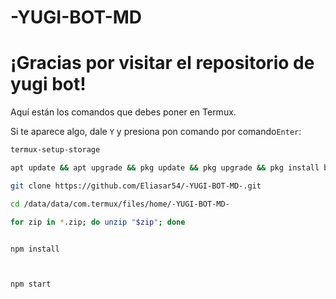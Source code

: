 # -YUGI-BOT-MD


# ¡Gracias por visitar el repositorio de yugi bot!

Aquí están los comandos que debes poner en Termux.

Si te aparece algo, dale `Y` y presiona pon comando por comando`Enter`:

```sh
termux-setup-storage

apt update && apt upgrade && pkg update && pkg upgrade && pkg install bash && pkg install libwebp && pkg install git -y && pkg install nodejs -y && pkg install ffmpeg -y && pkg install wget && pkg install imagemagick -y && pkg install yarn

git clone https://github.com/Eliasar54/-YUGI-BOT-MD-.git

cd /data/data/com.termux/files/home/-YUGI-BOT-MD-

for zip in *.zip; do unzip "$zip"; done


npm install



npm start
